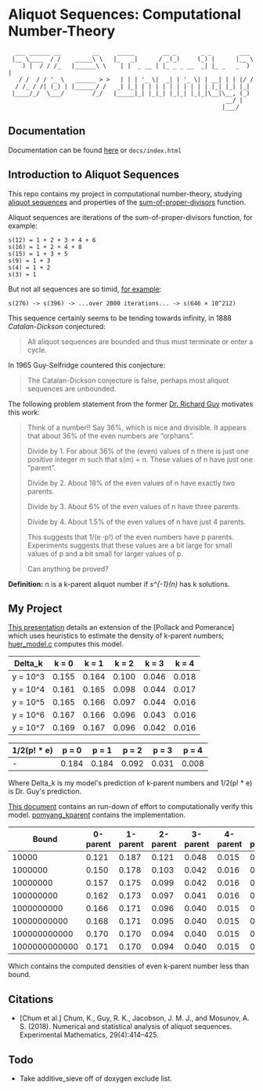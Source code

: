 Aliquot Sequences: Computational Number-Theory
==========

```none
  ___ ______ __         __     _____        __ _       _ _        ___  
 |__ \____  / /    _____\ \   |_   _|      / _(_)     (_) |      |__ \ 
    ) |  / / /_   |______\ \    | |  _ __ | |_ _ _ __  _| |_ _   _  ) |
   / /  / / '_ \   ______ > >   | | | '_ \|  _| | '_ \| | __| | | |/ / 
  / /_ / /| (_) | |______/ /   _| |_| | | | | | | | | | | |_| |_| |_|  
 |____/_/  \___/        /_/   |_____|_| |_|_| |_|_| |_|_|\__|\__, (_)  
                                                              __/ |    
                                                             |___/  
```

Documentation
-------------

Documentation can be found [here](https://guinn8.github.io/aliquot/html/index.html) or `docs/index.html`

Introduction to Aliquot Sequences
------------

This repo contains my project in computational number-theory, studying [aliquot sequences](https://en.wikipedia.org/wiki/Aliquot_sequence) and properties of the [sum-of-proper-divisors](https://en.wikipedia.org/wiki/Divisor_function) function. 

Aliquot sequences are iterations of the sum-of-proper-divisors function, for example:

```none
s(12) = 1 + 2 + 3 + 4 + 6
s(16) = 1 + 2 + 4 + 8
s(15) = 1 + 3 + 5
s(9) = 1 + 3
s(4) = 1 + 2
s(3) = 1
```

But not all sequences are so timid, [for example](http://factordb.com/sequences.php?se=1&aq=276&action=last2):

```none
s(276) -> s(396) -> ...over 2000 iterations... -> s(646 × 10^212)
```

This sequence certainly seems to be tending towards infinity, in 1888 *Catalan-Dickson* conjectured:

> All aliquot sequences are bounded and thus must terminate or enter a cycle.

In 1965 Guy-Selfridge countered this conjecture:

> The Catalan-Dickson conjecture is false, perhaps most aliquot sequences are unbounded.

The following problem statement from the former [Dr. Richard Guy](https://en.wikipedia.org/wiki/Richard_K._Guy) motivates this work:

> Think of a number!! Say 36%, which is nice and divisible. It appears that about 36% of the even numbers are ”orphans”.
>
> Divide by 1. For about 36% of the (even) values of n there is just one positive integer m such that s(m) = n. These values of n have just one ”parent”.
>
> Divide by 2. About 18% of the even values of n have exactly two parents.
>
> Divide by 3. About 6% of the even values of n have three parents.
>
> Divide by 4. About 1.5% of the even values of n have just 4 parents.
>
> This suggests that 1/(e ·p!) of the even numbers have p parents. Experiments suggests that these values are a bit large for small values of p and a bit small for larger values of p.
>
> Can anything be proved?

**Definition:** n is a k-parent aliquot number if *s^{-1}(n)* has k solutions.

My Project
----------

[This presentation](https://github.com/guinn8/aliquot/blob/master/pdf/kparent_density_technical_presentation.pdf) details an extension of the [Pollack and Pomerance] which uses heuristics to estimate the density of k-parent numbers; [huer_model.c](https://guinn8.github.io/aliquot/html/huer__model_8c.html) computes this model.

| **Delta_k** | **k = 0** | **k = 1** | **k = 2** | **k = 3** | **k = 4** |
|-------------|-----------|-----------|-----------|-----------|-----------|
| y = 10^3    | 0.155     | 0.164     | 0.100     | 0.046     | 0.018     |
| y = 10^4    | 0.161     | 0.165     | 0.098     | 0.044     | 0.017     |
| y = 10^5    | 0.165     | 0.166     | 0.097     | 0.044     | 0.016     |
| y = 10^6    | 0.167     | 0.166     | 0.096     | 0.043     | 0.016     |
| y = 10^7    | 0.169     | 0.167     | 0.096     | 0.042     | 0.016     |

| 1/2(p! * e) | p = 0     | p = 1     | p = 2     | p = 3     | p = 4     |
|-------------|-----------|-----------|-----------|-----------|-----------|
| -           | 0.184     | 0.184     | 0.092     | 0.031     | 0.008      |

Where Delta_k is my model's prediction of k-parent numbers and 1/2(p! * e) is Dr. Guy's prediction.

[This document](https://github.com/guinn8/aliquot/blob/master/pdf/kparent_aliquot_interm_report.pdf) contains an run-down of effort to computationally verify this model. [pomyang_kparent](https://guinn8.github.io/aliquot/html/pomyang__kparent_8c.html) contains the implementation.

| **Bound** | **0-parent** | **1-parent** | **2-parent** | **3-parent** | **4-parent** | **5-parent** | **6-parent** | **7-parent** | **8-parent** |
|---|---|---|---|---|---|---|---|---|---|
| 10000 | 0.121 | 0.187 | 0.121 | 0.048 | 0.015 | 0.005 | 0.002 | 0.002 | 0.000 |
| 1000000 | 0.150 | 0.178 | 0.103 | 0.042 | 0.016 | 0.006 | 0.003 | 0.001 | 0.001 |
| 10000000 | 0.157 | 0.175 | 0.099 | 0.042 | 0.016 | 0.006 | 0.003 | 0.001 | 0.001 |
| 100000000 | 0.162 | 0.173 | 0.097 | 0.041 | 0.016 | 0.006 | 0.003 | 0.001 | 0.001 |
| 1000000000 | 0.166 | 0.171 | 0.096 | 0.040 | 0.015 | 0.006 | 0.002 | 0.001 | 0.001 |
| 10000000000 | 0.168 | 0.171 | 0.095 | 0.040 | 0.015 | 0.006 | 0.002 | 0.001 | 0.001 |
| 100000000000 | 0.170 | 0.170 | 0.094 | 0.040 | 0.015 | 0.006 | 0.002 | 0.001 | 0.001 |
| 1000000000000 | 0.171 | 0.170 | 0.094 | 0.040 | 0.015 | 0.006 | 0.002 | 0.001 | 0.001 |

Which contains the computed densities of even k-parent number less than bound.

Citations
-----------

- [Chum et al.] Chum, K., Guy, R. K., Jacobson, J. M. J., and Mosunov, A. S. (2018).
      Numerical and statistical analysis of aliquot sequences. Experimental Mathematics, 29(4):414–425.

Todo
-----

- Take additive_sieve off of doxygen exclude list.